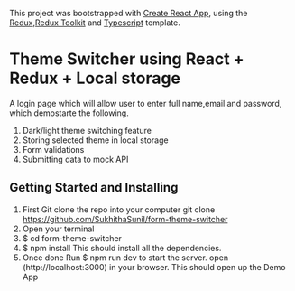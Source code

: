 This project was bootstrapped with [Create React App](https://github.com/facebook/create-react-app), using the [Redux](https://redux.js.org/),[Redux Toolkit](https://redux-toolkit.js.org/) and [Typescript](https://redux-toolkit.js.org/usage/usage-with-typescript) template.

# Theme Switcher using React + Redux + Local storage

A login page which will allow user to enter full name,email and password, which demostarte the following.
1. Dark/light theme switching feature
2. Storing selected theme in local storage
2. Form validations
3. Submitting data to mock API

## Getting Started and Installing

1. First Git clone the repo into your computer
   git clone https://github.com/SukhithaSunil/form-theme-switcher
2. Open your terminal
3. $ cd form-theme-switcher
4. $ npm install
 This should install all the dependencies. 
6. Once done
    Run
    $ npm  run dev
    to start the server.
    open (http://localhost:3000) in your browser.
    This should open up the Demo App

